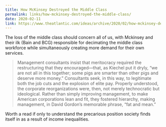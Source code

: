 ```yaml
---
title: How McKinsey Destroyed the Middle Class
permalink: links/how-mckinsey-destroyed-the-middle-class/
date: 2020-02-11
link: https://www.theatlantic.com/ideas/archive/2020/02/how-mckinsey-destroyed-middle-class/605878/
---
```


The loss of the middle class should concern all of us, with Mckinsey and their ilk (Bain and BCG) responsible for decimating the middle class workforce while simultaneously creating more demand for their own services.

> Management consultants insist that meritocracy required the restructuring that they encouraged—that, as Kiechel put it dryly, “we are not all in this together; some pigs are smarter than other pigs and deserve more money.” Consultants seek, in this way, to legitimate both the job cuts and the explosion of elite pay. Properly understood, the corporate reorganizations were, then, not merely technocratic but ideological. Rather than simply improving management, to make American corporations lean and fit, they fostered hierarchy, making management, in David Gordon’s memorable phrase, “fat and mean.”

Worth a read if only to understand the precarious position society finds itself in as a result of income inequalities.
